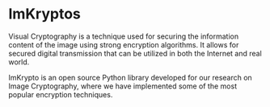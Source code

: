 # ImKryptos

Visual Cryptography is a technique used for securing the information content of the image using strong encryption algorithms. It allows for secured digital transmission that can be utilized in both the Internet and real world.

ImKrypto is an open source Python library developed for our research on Image Cryptography, where we have implemented some of the most popular encryption techniques.

